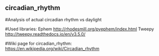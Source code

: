 ## circadian_rhythm
#Analysis of actual circadian rhythm vs daylight

#Used libraries:
Ephem       http://rhodesmill.org/pyephem/index.html
Tweepy      http://tweepy.readthedocs.io/en/v3.5.0/

#Wiki page for circadian_rhythm:
https://en.wikipedia.org/wiki/Circadian_rhythm
